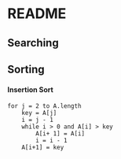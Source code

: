 # README

## Searching
## Sorting

#### Insertion Sort

    for j = 2 to A.length
        key = A[j]
        i = j - 1
        while i > 0 and A[i] > key
            A[i+ 1] = A[i]
            i = i - 1
        A[i+1] = key